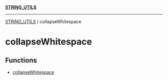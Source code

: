 [**STRING_UTILS**](../README.md)

***

[STRING_UTILS](../README.md) / collapseWhitespace

# collapseWhitespace

## Functions

- [collapseWhitespace](functions/collapseWhitespace.md)
